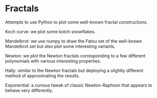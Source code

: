 # Fractals
Attempts to use Python to plot some well-known fractal constructions.

Koch curve: we plot some kotch snowflakes.

Mandelbrot: we use numpy to draw the Fatou set of the well-known Mandelbrot set but also plot some interesting variants.

Newton: we plot the Newton fractals corresponding to a few different polynomials with various interesting properties. 

Hally: similar to the Newton fractals but deploying a slightly different method of approximating the results. 

Exponential: a curious tweak of classic Newton-Raphson that appears to behave very differently.
